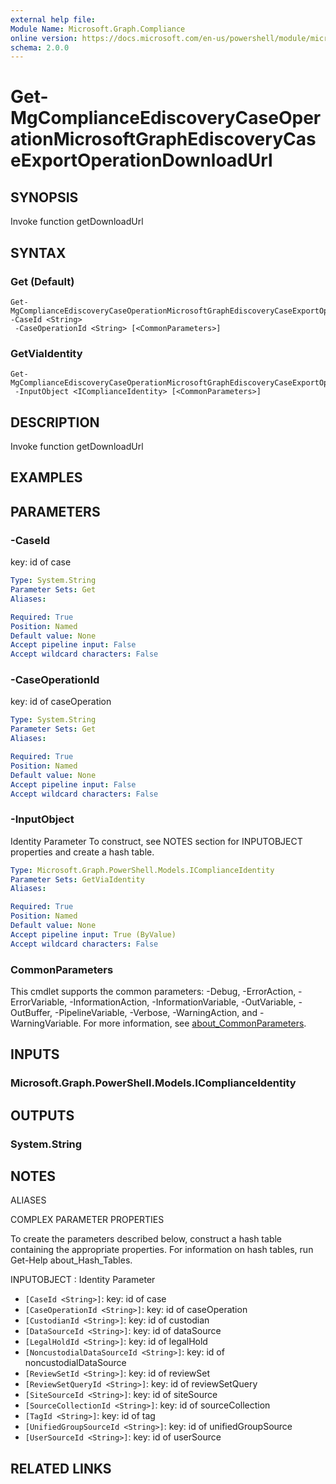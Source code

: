 ```yaml
---
external help file:
Module Name: Microsoft.Graph.Compliance
online version: https://docs.microsoft.com/en-us/powershell/module/microsoft.graph.compliance/get-mgcomplianceediscoverycaseoperationmicrosoftgraphediscoverycaseexportoperationdownloadurl
schema: 2.0.0
---
```


# Get-MgComplianceEdiscoveryCaseOperationMicrosoftGraphEdiscoveryCaseExportOperationDownloadUrl

## SYNOPSIS
Invoke function getDownloadUrl

## SYNTAX

### Get (Default)
```
Get-MgComplianceEdiscoveryCaseOperationMicrosoftGraphEdiscoveryCaseExportOperationDownloadUrl -CaseId <String>
 -CaseOperationId <String> [<CommonParameters>]
```

### GetViaIdentity
```
Get-MgComplianceEdiscoveryCaseOperationMicrosoftGraphEdiscoveryCaseExportOperationDownloadUrl
 -InputObject <IComplianceIdentity> [<CommonParameters>]
```

## DESCRIPTION
Invoke function getDownloadUrl

## EXAMPLES

## PARAMETERS

### -CaseId
key: id of case

```yaml
Type: System.String
Parameter Sets: Get
Aliases:

Required: True
Position: Named
Default value: None
Accept pipeline input: False
Accept wildcard characters: False
```

### -CaseOperationId
key: id of caseOperation

```yaml
Type: System.String
Parameter Sets: Get
Aliases:

Required: True
Position: Named
Default value: None
Accept pipeline input: False
Accept wildcard characters: False
```

### -InputObject
Identity Parameter
To construct, see NOTES section for INPUTOBJECT properties and create a hash table.

```yaml
Type: Microsoft.Graph.PowerShell.Models.IComplianceIdentity
Parameter Sets: GetViaIdentity
Aliases:

Required: True
Position: Named
Default value: None
Accept pipeline input: True (ByValue)
Accept wildcard characters: False
```

### CommonParameters
This cmdlet supports the common parameters: -Debug, -ErrorAction, -ErrorVariable, -InformationAction, -InformationVariable, -OutVariable, -OutBuffer, -PipelineVariable, -Verbose, -WarningAction, and -WarningVariable. For more information, see [about_CommonParameters](http://go.microsoft.com/fwlink/?LinkID=113216).

## INPUTS

### Microsoft.Graph.PowerShell.Models.IComplianceIdentity

## OUTPUTS

### System.String

## NOTES

ALIASES

COMPLEX PARAMETER PROPERTIES

To create the parameters described below, construct a hash table containing the appropriate properties. For information on hash tables, run Get-Help about_Hash_Tables.


INPUTOBJECT <IComplianceIdentity>: Identity Parameter
  - `[CaseId <String>]`: key: id of case
  - `[CaseOperationId <String>]`: key: id of caseOperation
  - `[CustodianId <String>]`: key: id of custodian
  - `[DataSourceId <String>]`: key: id of dataSource
  - `[LegalHoldId <String>]`: key: id of legalHold
  - `[NoncustodialDataSourceId <String>]`: key: id of noncustodialDataSource
  - `[ReviewSetId <String>]`: key: id of reviewSet
  - `[ReviewSetQueryId <String>]`: key: id of reviewSetQuery
  - `[SiteSourceId <String>]`: key: id of siteSource
  - `[SourceCollectionId <String>]`: key: id of sourceCollection
  - `[TagId <String>]`: key: id of tag
  - `[UnifiedGroupSourceId <String>]`: key: id of unifiedGroupSource
  - `[UserSourceId <String>]`: key: id of userSource

## RELATED LINKS

